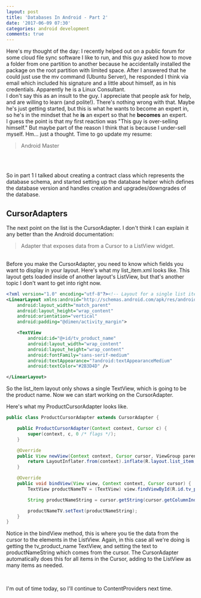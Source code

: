 ```yaml
---
layout: post
title: 'Databases In Android - Part 2'
date: '2017-06-09 07:30'
categories: android development
comments: true
---
```


Here's my thought of the day: I recently helped out on a public forum for some cloud file sync software I like to run, and this guy asked how to move a folder from one partition to another because he accidentally installed the package on the root partition with limited space. After I answered that he could just use the mv command (Ubuntu Server), he responded I think via email which included his signature and a little about himself, as in his credentials. Apparently he is a Linux Consultant.
<br>
I don't say this as an insult to the guy. I appreciate that people ask for help, and are willing to learn (and polite!). There's nothing wrong with that. Maybe he's just getting started, but this is what he wants to become an expert in, so he's in the mindset that he **is** an expert so that he **becomes** an expert.
<br>
I guess the point is that my first reaction was "This guy is over-selling himself." But maybe part of the reason I think that is because I under-sell myself. Hm... just a thought. Time to go update my resume:
> Android Master

<br>
<br>

So in part 1 I talked about creating a contract class which represents the database schema, and started setting up the database helper which defines the database version and handles creation and upgrades/downgrades of the database.

CursorAdapters
--------------

The next point on the list is the CursorAdapter. I don't think I can explain it any better than the Android documentation:
> Adapter that exposes data from a Cursor to a ListView widget.

<br>
Before you make the CursorAdapter, you need to know which fields you want to display in your layout. Here's what my list_item.xml looks like. This layout gets loaded inside of another layout's ListView, but that's another topic I don't want to get into right now.

```xml
<?xml version="1.0" encoding="utf-8"?><!-- Layout for a single list item in the list of pets -->
<LinearLayout xmlns:android="http://schemas.android.com/apk/res/android"
    android:layout_width="match_parent"
    android:layout_height="wrap_content"
    android:orientation="vertical"
    android:padding="@dimen/activity_margin">

    <TextView
        android:id="@+id/tv_product_name"
        android:layout_width="wrap_content"
        android:layout_height="wrap_content"
        android:fontFamily="sans-serif-medium"
        android:textAppearance="?android:textAppearanceMedium"
        android:textColor="#2B3D4D" />

</LinearLayout>
```

So the list_item layout only shows a single TextView, which is going to be the product name. Now we can start working on the CursorAdapter.

Here's what my ProductCursorAdapter looks like.

```java
public class ProductCursorAdapter extends CursorAdapter {

    public ProductCursorAdapter(Context context, Cursor c) {
        super(context, c, 0 /* flags */);
    }

    @Override
    public View newView(Context context, Cursor cursor, ViewGroup parent) {
        return LayoutInflater.from(context).inflate(R.layout.list_item, parent, false);
    }

    @Override
    public void bindView(View view, Context context, Cursor cursor) {
        TextView productNameTV = (TextView) view.findViewById(R.id.tv_product_name);

        String productNameString = cursor.getString(cursor.getColumnIndexOrThrow(ProductEntry.COLUMN_NAME_NAME));

        productNameTV.setText(productNameString);
    }
}
```

Notice in the bindView method, this is where you tie the data from the cursor to the elements in the ListView. Again, in this case all we're doing is getting the tv_product_name TextView, and setting the text to productNameString which comes from the cursor. The CursorAdapter automatically does this for all items in the Cursor, adding to the ListView as many items as needed.

<br>

I'm out of time today, so I'll continue to ContentProviders next time.
